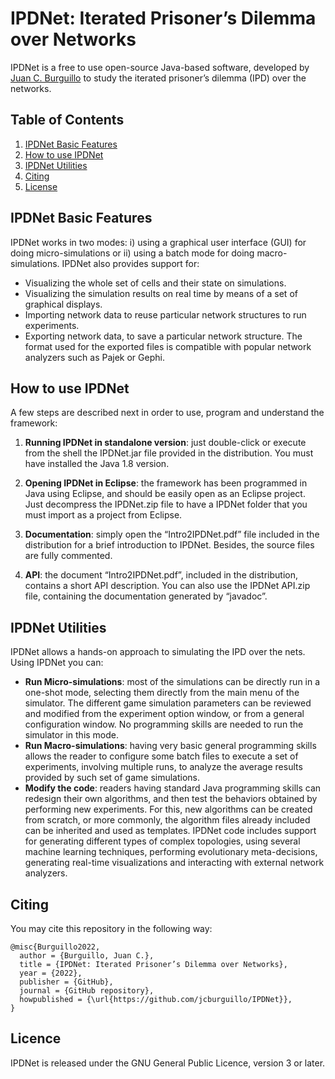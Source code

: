 # IPDNet: Iterated Prisoner’s Dilemma over Networks

IPDNet is a free to use open-source Java-based software, developed by [Juan C. Burguillo](https://sites.google.com/site/jcburgui2) to study the iterated prisoner’s dilemma (IPD) over the networks. 


## Table of Contents
1. [IPDNet Basic Features](#IPDNet-basic-features)
2. [How to use IPDNet](#how-to-use-IPDNet)
3. [IPDNet Utilities](#IPDNet-Utilities)
4. [Citing](#citing)
5. [License](#licence)


## IPDNet Basic Features

IPDNet works in two modes: i) using a graphical user interface (GUI) for doing micro-simulations or ii) using a batch mode for doing macro-simulations. IPDNet also provides support for:

- Visualizing the whole set of cells and their state on simulations.
- Visualizing the simulation results on real time by means of a set of graphical displays.
- Importing network data to reuse particular network structures to run experiments.
- Exporting network data, to save a particular network structure. The format used for the exported files is compatible with popular network analyzers such as Pajek or Gephi.


## How to use IPDNet

A few steps are described next in order to use, program and understand the framework:

1. **Running IPDNet in standalone version**: just double-click or execute from the shell the IPDNet.jar file provided in the distribution. You must have installed the Java 1.8 version.

2. **Opening IPDNet in Eclipse**: the framework has been programmed in Java using Eclipse, and should be easily open as an Eclipse project. Just decompress the IPDNet.zip file to have a IPDNet folder that you must import as a project from Eclipse.

3. **Documentation**: simply open the “Intro2IPDNet.pdf” file included in the distribution for a brief introduction to IPDNet. Besides, the source files are fully commented.

4. **API**: the document “Intro2IPDNet.pdf”, included in the distribution, contains a short API description. You can also use the IPDNet API.zip file, containing the documentation generated by “javadoc”.


## IPDNet Utilities
IPDNet allows a hands-on approach to simulating the IPD over the nets. Using IPDNet you can:

- **Run Micro-simulations**: most of the simulations can be directly run in a one-shot mode, selecting them directly from the main menu of the simulator. The different game simulation parameters can be reviewed and modified from the experiment option window, or from a general configuration window. No programming skills are needed to run the simulator in this mode.
- **Run Macro-simulations**: having very basic general programming skills allows the reader to configure some batch files to execute a set of experiments, involving multiple runs, to analyze the average results provided by such set of game simulations.
- **Modify the code**: readers having standard Java programming skills can redesign their own algorithms, and then test the behaviors obtained by performing new experiments. For this, new algorithms can be created from scratch, or more commonly, the algorithm files already included can be inherited and used as templates. IPDNet code includes support for generating different types of complex topologies, using several machine learning techniques, performing evolutionary meta-decisions, generating real-time visualizations and interacting with external network analyzers.



## Citing

You may cite this repository in the following way:
```
@misc{Burguillo2022,
  author = {Burguillo, Juan C.},
  title = {IPDNet: Iterated Prisoner’s Dilemma over Networks},
  year = {2022},
  publisher = {GitHub},
  journal = {GitHub repository},
  howpublished = {\url{https://github.com/jcburguillo/IPDNet}},
}
```

## Licence

IPDNet is released under the GNU General Public Licence, version 3 or later.
